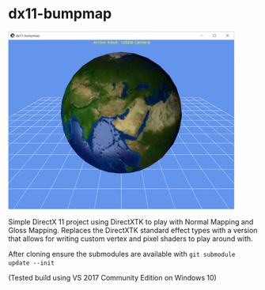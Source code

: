 # dx11-bumpmap
<img src="globe.jpg" width="457px"></img>


Simple DirectX 11 project using DirectXTK to play with Normal Mapping and Gloss Mapping.
Replaces the DirectXTK standard effect types with a version that allows for writing custom vertex and pixel shaders to play around with.


After cloning ensure the submodules are available with `git submodule update --init`

(Tested build using VS 2017 Community Edition on Windows 10)
